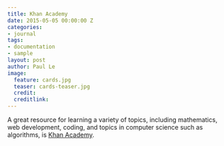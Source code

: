 ```yaml
---
title: Khan Academy
date: 2015-05-05 00:00:00 Z
categories:
- journal
tags:
- documentation
- sample
layout: post
author: Paul Le
image:
  feature: cards.jpg
  teaser: cards-teaser.jpg
  credit: 
  creditlink: 
---
```


A great resource for learning a variety of topics, including mathematics, web development, coding, and topics in computer science such as algorithms, is [Khan Academy](https://www.khanacademy.org/).
